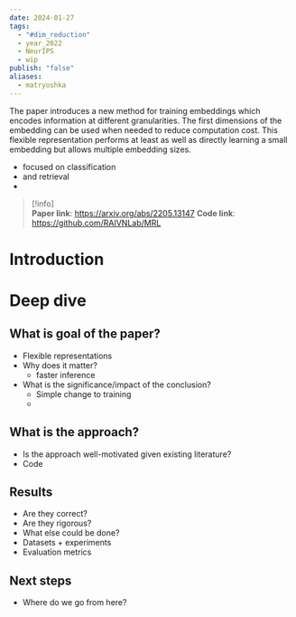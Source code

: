```yaml
---
date: 2024-01-27
tags:
  - "#dim_reduction"
  - year_2022
  - NeurIPS
  - wip
publish: "false"
aliases:
  - matryoshka
---
```

The paper introduces a new method for training embeddings which encodes information at different granularities. The first dimensions of the embedding can be used when needed to reduce computation cost. This flexible representation performs at least as well as directly learning a small embedding but allows multiple embedding sizes.

- focused on classification
- and retrieval
- 


>[!info]  
> **Paper link**: https://arxiv.org/abs/2205.13147
> **Code link**: https://github.com/RAIVNLab/MRL

# Introduction

# Deep dive
## What is goal of the paper?
- Flexible representations
- Why does it matter?
	- faster inference
- What is the significance/impact of the conclusion?
	- Simple change to training
	- 

## What is the approach?
- Is the approach well-motivated given existing literature?
- Code

## Results
- Are they correct?
- Are they rigorous?
- What else could be done?
- Datasets + experiments
- Evaluation metrics

## Next steps
- Where do we go from here?